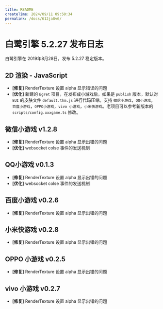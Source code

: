 ```yaml
---
title: README
createTime: 2024/09/11 09:50:34
permalink: /docs/612ja8v6/
---
```

# 白鹭引擎 5.2.27 发布日志
白鹭引擎在 2019年8月28日，发布 5.2.27 稳定版本。

## 2D 渲染 - JavaScript 
- **[修复]** RenderTexture 设置 alpha 显示错误的问题
- **[优化]** 新建的 `Egret` 项目，在发布成小游戏后，如果是 `publish` 版本，默认对 `EUI` 的皮肤文件 `default.thm.js` 进行代码压缩。支持 `微信小游戏`，`QQ小游戏`，`百度小游戏`，`OPPO小游戏`，`vivo 小游戏`，`小米快游戏`。老项目可以参考新版本的 `scripts/config.xxxgame.ts` 修改。


## 微信小游戏 v1.2.8
- **[修复]** RenderTexture 设置 alpha 显示出错的问题
- **[优化]** websocket colse 事件的发送机制

## QQ小游戏 v0.1.3
- **[修复]** RenderTexture 设置 alpha 显示出错的问题
- **[优化]** websocket colse 事件的发送机制

## 百度小游戏 v0.2.6
- **[修复]** RenderTexture 设置 alpha 显示出错的问题

## 小米快游戏 v0.2.8
- **[修复]** RenderTexture 设置 alpha 显示出错的问题

## OPPO 小游戏 v0.2.5
- **[修复]** RenderTexture 设置 alpha 显示出错的问题
  
## vivo 小游戏 v0.2.7
- **[修复]** RenderTexture 设置 alpha 显示出错的问题

